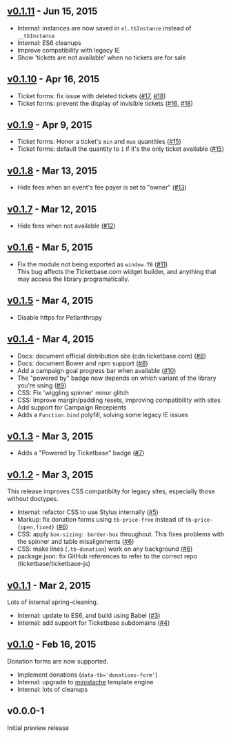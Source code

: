 ## [v0.1.11] - Jun 15, 2015

* Internal: instances are now saved in `el.tbInstance` instead of `__tbInstance`
* Internal: ES6 cleanups
* Improve compatibility with legacy IE
* Show 'tickets are not available' when no tickets are for sale

## [v0.1.10] - Apr 16, 2015

* Ticket forms: fix issue with deleted tickets ([#17], [#18])
* Ticket forms: prevent the display of invisible tickets ([#16], [#18])

## [v0.1.9] - Apr 9, 2015

* Ticket forms: Honor a ticket's `min` and `max` quantities ([#15])
* Ticket forms: default the quantity to `1` if it's the only ticket available ([#15])

## [v0.1.8] - Mar 13, 2015

* Hide fees when an event's fee payer is set to "owner" ([#13])

## [v0.1.7] - Mar 12, 2015

* Hide fees when not available ([#12])

## [v0.1.6] - Mar 5, 2015

 * Fix the module not being exported as `window.TB` ([#11])<br>
   This bug affects the Ticketbase.com widget builder, and anything that may access the library programatically.

## [v0.1.5] - Mar 4, 2015

 * Disable https for Petlanthropy

## [v0.1.4] - Mar 4, 2015

 * Docs: document official distribution site (cdn.ticketbase.com) ([#8])
 * Docs: document Bower and npm support ([#8])
 * Add a campaign goal progress bar when available ([#10])
 * The "powered by" badge now depends on which variant of the library you're using ([#9])
 * CSS: Fix 'wiggling spinner' minor glitch
 * CSS: Improve margin/padding resets, improving compatibility with sites
 * Add support for Campaign Recepients
 * Adds a `Function.bind` polyfill, solving some legacy IE issues

## [v0.1.3] - Mar 3, 2015

 * Adds a "Powered by Ticketbase" badge ([#7])

## [v0.1.2] - Mar 3, 2015

This release improves CSS compatibilty for legacy sites, especially those without doctypes.

 * Internal: refactor CSS to use Stylus internally ([#5])
 * Markup: fix donation forms using `tb-price-free` instead of `tb-price-{open,fixed}` ([#6])
 * CSS: apply `box-sizing: border-box` throughout. This fixes problems with the spinner and table misalignments ([#6])
 * CSS: make lines (`.tb-donation`) work on any background ([#6])
 * package.json: fix GitHub references to refer to the correct repo (ticketbase/ticketbase-js)

## [v0.1.1] - Mar 2, 2015

Lots of internal spring-cleaning.

 * Internal: update to ES6, and build using Babel ([#3])
 * Internal: add support for Ticketbase subdomains ([#4])

## [v0.1.0] - Feb 16, 2015

Donation forms are now supported.

 * Implement donations (`data-tb='donations-form'`)
 * Internal: upgrade to [ministache](https://www.npmjs.com/package/ministache) template engine
 * Internal: lots of cleanups

## v0.0.0-1

Initial preview release

[#3]: https://github.com/ticketbase/ticketbase-js/issues/3
[#4]: https://github.com/ticketbase/ticketbase-js/issues/4
[#5]: https://github.com/ticketbase/ticketbase-js/issues/5
[#6]: https://github.com/ticketbase/ticketbase-js/issues/6
[#7]: https://github.com/ticketbase/ticketbase-js/issues/7
[#8]: https://github.com/ticketbase/ticketbase-js/issues/8
[#9]: https://github.com/ticketbase/ticketbase-js/issues/9
[#10]: https://github.com/ticketbase/ticketbase-js/issues/10
[#11]: https://github.com/ticketbase/ticketbase-js/issues/11
[#12]: https://github.com/ticketbase/ticketbase-js/issues/12
[#13]: https://github.com/ticketbase/ticketbase-js/issues/13
[#14]: https://github.com/ticketbase/ticketbase-js/issues/14
[#15]: https://github.com/ticketbase/ticketbase-js/issues/15
[#16]: https://github.com/ticketbase/ticketbase-js/issues/16
[#17]: https://github.com/ticketbase/ticketbase-js/issues/17
[#18]: https://github.com/ticketbase/ticketbase-js/issues/18
[v0.1.11]: https://github.com/ticketbase/ticketbase-js/compare/v0.1.10...v0.1.11
[v0.1.10]: https://github.com/ticketbase/ticketbase-js/compare/v0.1.9...v0.1.10
[v0.1.9]: https://github.com/ticketbase/ticketbase-js/compare/v0.1.8...v0.1.9
[v0.1.8]: https://github.com/ticketbase/ticketbase-js/compare/v0.1.7...v0.1.8
[v0.1.7]: https://github.com/ticketbase/ticketbase-js/compare/v0.1.6...v0.1.7
[v0.1.6]: https://github.com/ticketbase/ticketbase-js/compare/v0.1.5...v0.1.6
[v0.1.5]: https://github.com/ticketbase/ticketbase-js/compare/v0.1.4...v0.1.5
[v0.1.4]: https://github.com/ticketbase/ticketbase-js/compare/v0.1.3...v0.1.4
[v0.1.3]: https://github.com/ticketbase/ticketbase-js/compare/v0.1.2...v0.1.3
[v0.1.2]: https://github.com/ticketbase/ticketbase-js/compare/v0.1.1...v0.1.2
[v0.1.1]: https://github.com/ticketbase/ticketbase-js/compare/v0.1.0...v0.1.1
[v0.1.0]: https://github.com/ticketbase/ticketbase-js/compare/v0.0.0-1...v0.1.0
